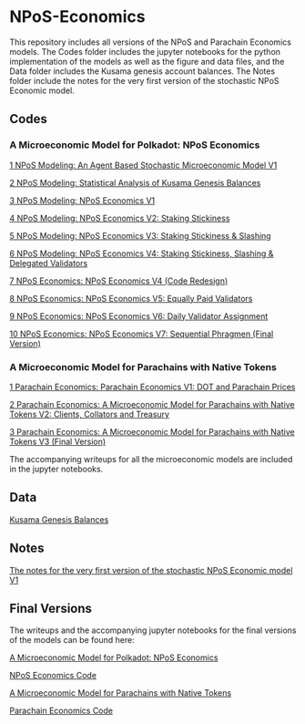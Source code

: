 # NPoS-Economics

This repository includes all versions of the NPoS and Parachain Economics models. The Codes folder includes the
jupyter notebooks for the python implementation of the models as well as the figure and data files, and the Data folder includes the Kusama genesis 
account balances. The Notes folder include the notes for the very first version of the stochastic NPoS Economic model.

## Codes
### A Microeconomic Model for Polkadot: NPoS Economics
[1 NPoS Modeling: An Agent Based Stochastic Microeconomic Model V1](https://github.com/w3f/NPoS-Economics/tree/master/Codes/1%20NPoS%20Modeling)

[2 NPoS Modeling: Statistical Analysis of Kusama Genesis Balances](https://github.com/w3f/NPoS-Economics/tree/master/Codes/2%20NPoS%20Modeling)

[3 NPoS Modeling: NPoS Economics V1](https://github.com/w3f/NPoS-Economics/tree/master/Codes/3%20NPoS%20Modeling)

[4 NPoS Modeling: NPoS Economics V2: Staking Stickiness](https://github.com/w3f/NPoS-Economics/tree/master/Codes/4%20NPoS%20Modeling)

[5 NPoS Modeling: NPoS Economics V3: Staking Stickiness & Slashing](https://github.com/w3f/NPoS-Economics/tree/master/Codes/5%20NPoS%20Modeling)

[6 NPoS Modeling: NPoS Economics V4: Staking Stickiness, Slashing & Delegated Validators](https://github.com/w3f/NPoS-Economics/tree/master/Codes/6%20NPoS%20Modeling)

[7 NPoS Economics: NPoS Economics V4 (Code Redesign)](https://github.com/w3f/NPoS-Economics/tree/master/Codes/7%20NPoS%20Economics)

[8 NPoS Economics: NPoS Economics V5: Equally Paid Validators](https://github.com/w3f/NPoS-Economics/tree/master/Codes/8%20NPoS%20Economics)

[9 NPoS Economics: NPoS Economics V6: Daily Validator Assignment](https://github.com/w3f/NPoS-Economics/tree/master/Codes/9%20NPoS%20Economics)

[10 NPoS Economics: NPoS Economics V7: Sequential Phragmen (Final Version)](https://github.com/w3f/NPoS-Economics/tree/master/Codes/10%20NPoS%20Economics)

### A Microeconomic Model for Parachains with Native Tokens
[1 Parachain Economics: Parachain Economics V1: DOT and Parachain Prices](https://github.com/w3f/NPoS-Economics/tree/master/Codes/1%20Parachain%20Economics)

[2 Parachain Economics: A Microeconomic Model for Parachains with Native Tokens V2: Clients, Collators and Treasury](https://github.com/w3f/NPoS-Economics/tree/master/Codes/2%20NPoS%20Modeling)

[3 Parachain Economics: A Microeconomic Model for Parachains with Native Tokens V3 (Final Version)](https://github.com/w3f/NPoS-Economics/tree/master/Codes/3%20Parachain%20Economics)

The accompanying writeups for all the microeconomic models are included in the jupyter notebooks.

## Data
[Kusama Genesis Balances](https://github.com/w3f/NPoS-Economics/tree/master/Data)

## Notes
[The notes for the very first version of the stochastic NPoS Economic model V1](https://github.com/w3f/NPoS-Economics/tree/master/Notes/1%20NPoS%20Economics)

## Final Versions
The writeups and the accompanying jupyter notebooks for the final versions of the models can be found here:

[A Microeconomic Model for Polkadot: NPoS Economics](https://hackmd.io/G_WNaIiBQRuOhaHmJl8hsg?view)

[NPoS Economics Code](https://github.com/w3f/NPoS-Economics/blob/master/Codes/10%20NPoS%20Economics/NPoSEconomicsV7.ipynb)

[A Microeconomic Model for Parachains with Native Tokens](https://hackmd.io/0fgb4z14T_-4Cv6iuiKd5Q?view)

[Parachain Economics Code](https://github.com/w3f/NPoS-Economics/blob/master/Codes/3%20Parachain%20Economics/ParachainEconomicsV3.ipynb)

